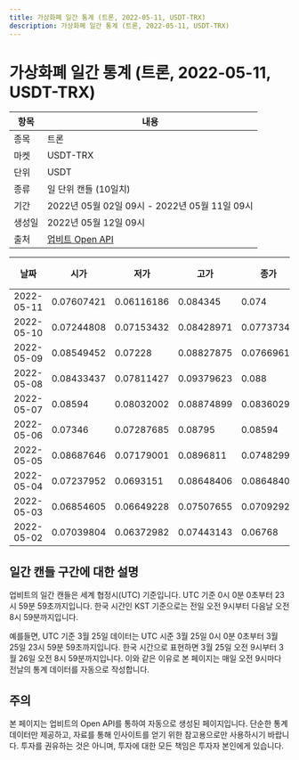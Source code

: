 ```yaml
---
title: 가상화폐 일간 통계 (트론, 2022-05-11, USDT-TRX)
description: 가상화폐 일간 통계 (트론, 2022-05-11, USDT-TRX)
---
```



가상화폐 일간 통계 (트론, 2022-05-11, USDT-TRX)
===

|항목|내용|
|--|--|
|종목|트론|
|마켓|USDT-TRX|
|단위|USDT|
|종류|일 단위 캔들 (10일치)|
|기간|2022년 05월 02일 09시 - 2022년 05월 11일 09시|
|생성일|2022년 05월 12일 09시|
|출처|[업비트 Open API](https://docs.upbit.com)|


|날짜|시가|저가|고가|종가|비고|
|--|--|--|--|--|--|
|2022-05-11|0.07607421|0.06116186|0.084345|0.074|    |
|2022-05-10|0.07244808|0.07153432|0.08428971|0.07737344|    |
|2022-05-09|0.08549452|0.07228|0.08827875|0.07669615|    |
|2022-05-08|0.08433437|0.07811427|0.09379623|0.088|    |
|2022-05-07|0.08594|0.08032002|0.08874899|0.08360294|    |
|2022-05-06|0.07346|0.07287685|0.08795|0.08594|    |
|2022-05-05|0.08687646|0.07179001|0.0896811|0.07482997|    |
|2022-05-04|0.07237952|0.0693151|0.08648406|0.08648406|    |
|2022-05-03|0.06854605|0.06649228|0.07507655|0.0709292|    |
|2022-05-02|0.07039804|0.06372982|0.07443143|0.06768|    |


일간 캔들 구간에 대한 설명
---


업비트의 일간 캔들은 세계 협정시(UTC) 기준입니다. 
UTC 기준 0시 0분 0초부터 23시 59분 59초까지입니다. 
한국 시간인 KST 기준으로는 전일 오전 9시부터 다음날 오전 8시 59분까지입니다. 


예를들면, UTC 기준 3월 25일 데이터는 UTC 시준 3월 25일 0시 0분 0초부터 3월 25일 23시 59분 59초까지입니다. 
한국 시간으로 표현하면 3월 25일 오전 9시부터 3월 26일 오전 8시 59분까지입니다. 
이와 같은 이유로 본 페이지는 매일 오전 9시마다 전날의 통계 데이터를 자동으로 작성합니다. 


주의
---


본 페이지는 업비트의 Open API를 통하여 자동으로 생성된 페이지입니다. 
단순한 통계 데이터만 제공하고, 자료를 통해 인사이트를 얻기 위한 참고용으로만 사용하시기 바랍니다. 
투자를 권유하는 것은 아니며, 투자에 대한 모든 책임은 투자자 본인에게 있습니다. 

